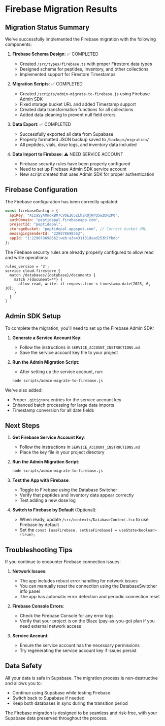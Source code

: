 # Firebase Migration Results

## Migration Status Summary

We've successfully implemented the Firebase migration with the following components:

1. **Firebase Schema Design**: ✅ COMPLETED
   - Created `/src/types/firebase.ts` with proper Firestore data types
   - Designed schema for peptides, inventory, and other collections
   - Implemented support for Firestore Timestamps

2. **Migration Scripts**: ✅ COMPLETED 
   - Created `/scripts/admin-migrate-to-firebase.js` using Firebase Admin SDK
   - Fixed storage bucket URL and added Timestamp support
   - Created data transformation functions for all collections
   - Added data cleaning to prevent null field errors

3. **Data Export**: ✅ COMPLETED
   - Successfully exported all data from Supabase
   - Properly formatted JSON backup saved to `/backups/migration/`
   - All peptides, vials, dose logs, and inventory data included

4. **Data Import to Firebase**: ⚠️ NEED SERVICE ACCOUNT
   - Firebase security rules have been properly configured
   - Need to set up Firebase Admin SDK service account
   - New script created that uses Admin SDK for proper authentication

## Firebase Configuration

The Firebase configuration has been correctly updated:
```javascript
const firebaseConfig = {
  apiKey: "AIzaSyAMnokBM7CVDE265ZLhZROjWrQ5w2DR2P0",
  authDomain: "peptidepal.firebaseapp.com",
  projectId: "peptidepal", 
  storageBucket: "peptidepal.appspot.com", // Correct bucket URL
  messagingSenderId: "229078698562",
  appId: "1:229078698562:web:a3a431131daad253b7fbdb"
};
```

The Firebase security rules are already properly configured to allow read and write operations:
```
rules_version = '2';
service cloud.firestore {
  match /databases/{database}/documents {
    match /{document=**} {
      allow read, write: if request.time < timestamp.date(2025, 6, 10);
    }
  }
}
```

## Admin SDK Setup

To complete the migration, you'll need to set up the Firebase Admin SDK:

1. **Generate a Service Account Key**:
   - Follow the instructions in `SERVICE_ACCOUNT_INSTRUCTIONS.md`
   - Save the service account key file to your project

2. **Run the Admin Migration Script**:
   - After setting up the service account, run:
   ```bash
   node scripts/admin-migrate-to-firebase.js
   ```

We've also added:
- Proper `.gitignore` entries for the service account key
- Enhanced batch processing for large data imports
- Timestamp conversion for all date fields

## Next Steps

1. **Get Firebase Service Account Key**:
   - Follow the instructions in `SERVICE_ACCOUNT_INSTRUCTIONS.md`
   - Place the key file in your project directory

2. **Run the Admin Migration Script**:
   ```bash
   node scripts/admin-migrate-to-firebase.js
   ```

3. **Test the App with Firebase**:
   - Toggle to Firebase using the Database Switcher
   - Verify that peptides and inventory data appear correctly
   - Test adding a new dose log

4. **Switch to Firebase by Default** (Optional):
   - When ready, update `/src/contexts/DatabaseContext.tsx` to use Firebase by default
   - Set the `const [useFirebase, setUseFirebase] = useState<boolean>(true);` 

## Troubleshooting Tips

If you continue to encounter Firebase connection issues:

1. **Network Issues**:
   - The app includes robust error handling for network issues
   - You can manually reset the connection using the DatabaseSwitcher info panel
   - The app has automatic error detection and periodic connection reset

2. **Firebase Console Errors**:
   - Check the Firebase Console for any error logs
   - Verify that your project is on the Blaze (pay-as-you-go) plan if you need external network access

3. **Service Account**:
   - Ensure the service account has the necessary permissions
   - Try regenerating the service account key if issues persist

## Data Safety

All your data is safe in Supabase. The migration process is non-destructive and allows you to:
- Continue using Supabase while testing Firebase
- Switch back to Supabase if needed
- Keep both databases in sync during the transition period

The Firebase migration is designed to be seamless and risk-free, with your Supabase data preserved throughout the process.